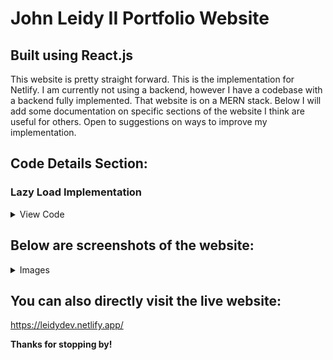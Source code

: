 # John Leidy II Portfolio Website
## Built using React.js

This website is pretty straight forward. This is the implementation for Netlify. I am currently not using a backend, however I have a codebase with a backend fully implemented. 
That website is on a MERN stack. Below I will add some documentation on specific sections of the website I think are useful for others. Open to suggestions on ways to improve my implementation.

## Code Details Section:

### Lazy Load Implementation
<details>

<summary>View Code</summary>

#### JS File inside of your function component
```
const AboutTitleRef = useRef();
const [TitleVisible, setTitleVisible] = useState();

useEffect(()=>{
    const observer = new IntersectionObserver(([entry])=>{
        setTitleVisible(entry.isIntersecting)
        console.log(TitleVisible)
    });
    observer.observe(AboutTitleRef.current)
},[AboutTitleRef,TitleVisible]);     

return(
    <AboutTitle ref={AboutTitleRef} inView = {TitleVisible}>
        About
    </AboutTitle>
)
```
#### Styled Component for Title
```
export const AboutTitle = styled.div`
    transition: 3s all ease;
    opacity: ${(props) => (props.inView ? "1" : "0")};
`;

```
</details>


## Below are screenshots of the website:
<details>

<summary> Images </summary>

### Landing / Hero Section
![alt text](https://github.com/j-leidy/MyPortfolio/blob/main/src/Images/ScreenShotPortfolio.png)
### About Me
![alt text](https://github.com/j-leidy/MyPortfolio/blob/main/src/Images/ScreenShotAboutMe.png)
### Projects
![alt text](https://github.com/j-leidy/MyPortfolio/blob/main/src/Images/ScreenShotProjects.png)
### Degrees
![alt text](https://github.com/j-leidy/MyPortfolio/blob/main/src/Images/ScreenShotDegrees.png)
### Experience / Footer
![alt text](https://github.com/j-leidy/MyPortfolio/blob/main/src/Images/ScreenShotExperienceFooter.png)

</details>

## You can also directly visit the live website: 
https://leidydev.netlify.app/

__Thanks for stopping by!__


